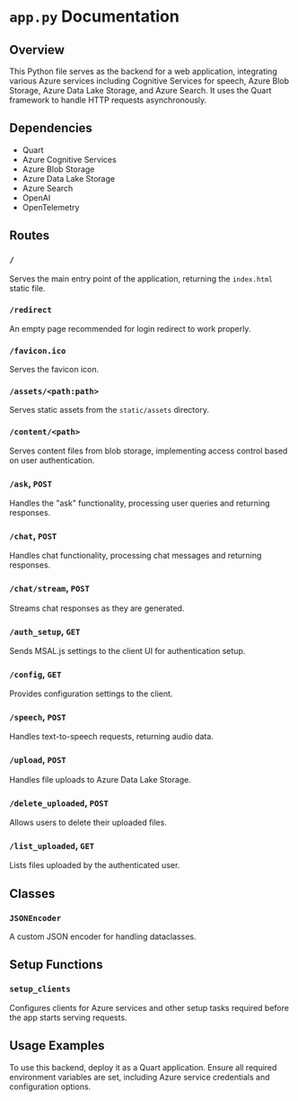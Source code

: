 # `app.py` Documentation

## Overview

This Python file serves as the backend for a web application, integrating various Azure services including Cognitive Services for speech, Azure Blob Storage, Azure Data Lake Storage, and Azure Search. It uses the Quart framework to handle HTTP requests asynchronously.

## Dependencies

- Quart
- Azure Cognitive Services
- Azure Blob Storage
- Azure Data Lake Storage
- Azure Search
- OpenAI
- OpenTelemetry

## Routes

### `/`
Serves the main entry point of the application, returning the `index.html` static file.

### `/redirect`
An empty page recommended for login redirect to work properly.

### `/favicon.ico`
Serves the favicon icon.

### `/assets/<path:path>`
Serves static assets from the `static/assets` directory.

### `/content/<path>`
Serves content files from blob storage, implementing access control based on user authentication.

### `/ask`, `POST`
Handles the "ask" functionality, processing user queries and returning responses.

### `/chat`, `POST`
Handles chat functionality, processing chat messages and returning responses.

### `/chat/stream`, `POST`
Streams chat responses as they are generated.

### `/auth_setup`, `GET`
Sends MSAL.js settings to the client UI for authentication setup.

### `/config`, `GET`
Provides configuration settings to the client.

### `/speech`, `POST`
Handles text-to-speech requests, returning audio data.

### `/upload`, `POST`
Handles file uploads to Azure Data Lake Storage.

### `/delete_uploaded`, `POST`
Allows users to delete their uploaded files.

### `/list_uploaded`, `GET`
Lists files uploaded by the authenticated user.

## Classes

### `JSONEncoder`
A custom JSON encoder for handling dataclasses.

## Setup Functions

### `setup_clients`
Configures clients for Azure services and other setup tasks required before the app starts serving requests.

## Usage Examples

To use this backend, deploy it as a Quart application. Ensure all required environment variables are set, including Azure service credentials and configuration options.

